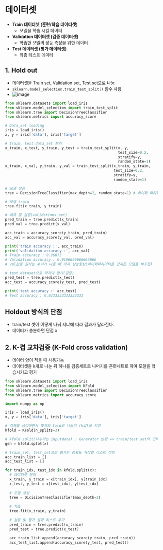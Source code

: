 # 데이터셋
- **Train 데이터셋 (훈련/학습 데이터셋)**
  - 모델을 학습 시킬 데이터
- **Validation 데이터셋 (검증 데이터셋)**
  - 학습한 모델의 성능 측정을 위한 데이터
- **Test 데이터셋 (평가 데이터셋)**
  - 최종 테스트 데이터

## 1. Hold out
- 데이터셋을 Train set, Validation set, Test set으로 나눔
- `sklearn.model_selection.train_test_split()` 함수 사용
- ![image](https://user-images.githubusercontent.com/77317312/111599429-988bff80-8813-11eb-9ca9-ac5a74b11903.png)
```python
from sklearn.datasets import load_iris
from sklearn.model_selection import train_test_split
from sklearn.tree import DecisionTreeClassifier
from sklearn.metrics import accuracy_score

# Data_set loading
iris = load_iris()
x, y = iris['data'], iris['target']

# train, test data_set 분리
x_train, x_test, y_train, y_test = train_test_split(x, y,
                                                    test_size=0.2,
                                                    stratify=y,
                                                    random_state=1)
x_train, x_val, y_train, y_val = train_test_split(x_train, y_train,
                                                  test_size=0.2,
                                                  stratify=y,
                                                  random_state=1)

# 모델 생성
tree = DecisionTreeClassifier(max_depth=2, random_state=1) # 하이퍼 파라미터(hyper parameter)

# 모델 train
tree.fit(x_train, y_train)

# 예측 및 검증(validations_set)
pred_train = tree.predict(x_train)
pred_val = tree.predict(x_val)

acc_train = accuracy_score(y_train, pred_train)
acc_val = accuracy_score(y_val, pred_val)

print('train accuracy :', acc_train)
print('validation accuracy :', acc_val)
# Train accuracy : 0.96875
# Validation accuracy : 0.9166666666666666
# val값을 원하는 수치가 나올 때 까지 성능향상(하이퍼파라미터를 만지든 모델을 바꾸든)

# test dataset으로 마지막 평가(검증)
pred_test = tree.predict(x_test)
acc_test = accuracy_score(y_test, pred_test)

print('test accuracy :' acc_test)
# Test accuracy : 0.9333333333333333
```

## Holdout 방식의 단점
- train/test 셋이 어떻게 나눠 지냐에 따라 결과가 달라진다.
- 데이터가 충분하면 단점 x

## 2. K-켭 교차검증 (K-Fold cross validation)
- 데이터 양이 적을 때 사용가능
- 데이터셋을 k개로 나눈 뒤 하나를 검증세트로 나머지를 훈련세트로 하여 모델을 학습시키고 평가
```python
from sklearn.datasets import load_iris
from sklearn.model_selection import KFold
from sklearn.tree import DecisionTreeClassifier
from sklearn.metrics import accuracy_score

import numpy as np

iris = load_iris()
x, y = iris['data'], iris['target']

# 객체를 생성하면서 몇개의 fold로 나눌지 (k값)을 지정
kfold = KFold(n_splits=3)

# kfold.split(나누려는 inputdata) : Generator 반환 => train/test set의 인덱스를 반환
gen = kfold.splot(x)

# train_set, test_set으로 평가한 정확도 저장할 리스트 정의
acc_train_list = []
acc_test_list = []

for train_idx, test_idx in kfold.split(x):
  # 데이터셋 분리
  x_train, y_train = x[train_idx], y[train_idx]
  x_test, y_test = x[test_idx], y[test_idx]
  
  # 모델 생성
  tree = DicisionTreeClassifier(max_depth=2)
  
  # 학습
  tree.fit(x_train, y_train)
  
  # 검증 및 평가 결과 리스트 추가
  pred_train = tree.predict(x_train)
  pred_test = tree.predict(x_test)
  
  acc_train_list.append(accuracy_score(y_train, pred_train))
  acc_test_list.append(accuracy_score(y_test, pred_test))


```









